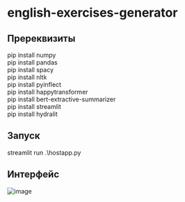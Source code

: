 # english-exercises-generator

## Пререквизиты

pip install numpy<br>
pip install pandas<br>
pip install spacy<br>
pip install nltk<br>
pip install pyinflect<br>
pip install happytransformer<br>
pip install bert-extractive-summarizer<br>
pip install streamlit<br>
pip install hydralit<br>

## Запуск

streamlit run .\hostapp.py<br>

## Интерфейс

![image](https://github.com/da-universe/english-exercises-generator/assets/122801445/78747088-51f7-45b5-89e6-b5b9cfe0f127)
